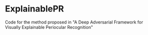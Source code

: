 # ExplainablePR
Code for the method proposed in "A Deep Adversarial Framework for Visually Explainable Periocular Recognition"
